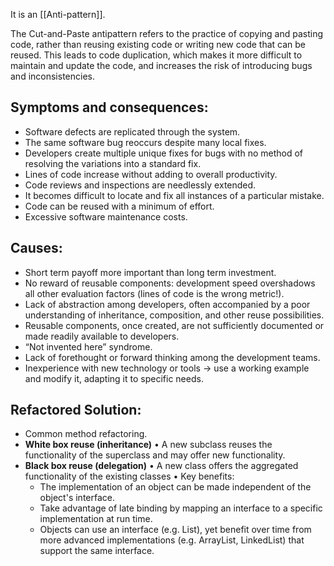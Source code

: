 It is an [[Anti-pattern]].

The Cut-and-Paste antipattern refers to the practice of copying and pasting code, rather than reusing existing code or writing new code that can be reused. This leads to code duplication, which makes it more difficult to maintain and update the code, and increases the risk of introducing bugs and inconsistencies.

## Symptoms and consequences:
- Software defects are replicated through the system.
- The same software bug reoccurs despite many local fixes.
- Developers create multiple unique fixes for bugs with no method of resolving the variations into a standard fix.
- Lines of code increase without adding to overall productivity.
- Code reviews and inspections are needlessly extended.
- It becomes difficult to locate and fix all instances of a particular mistake.
- Code can be reused with a minimum of effort.
- Excessive software maintenance costs.

## Causes:
- Short term payoff more important than long term investment.
- No reward of reusable components: development speed overshadows all other evaluation factors (lines of code is the wrong metric!).
- Lack of abstraction among developers, often accompanied by a poor understanding of inheritance, composition, and other reuse possibilities.
- Reusable components, once created, are not sufficiently documented or made readily available to developers.
- “Not invented here” syndrome.
- Lack of forethought or forward thinking among the development teams.
- Inexperience with new technology or tools → use a working example and modify it, adapting it to specific needs.

## Refactored Solution:
- Common method refactoring.
-  **White box reuse (inheritance)** • A new subclass reuses the functionality of the superclass and may offer new functionality.
- **Black box reuse (delegation)** • A new class offers the aggregated functionality of the existing classes • Key benefits:
	- The implementation of an object can be made independent of the object's interface.
	- Take advantage of late binding by mapping an interface to a specific implementation at run time.
	- Objects can use an interface (e.g. List), yet benefit over time from more advanced implementations (e.g. ArrayList, LinkedList) that support the same interface.